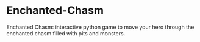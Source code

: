 # Enchanted-Chasm
Enchanted Chasm: interactive python game to move your hero through the enchanted chasm filled with pits and monsters. 

